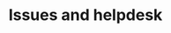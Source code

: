 ---
title: "Issues and helpdesk"
slug: "issues-and-helpdesk"
description: "This course explains everything about issues and helpdesk."
icon: "/public/icon/foo.svg?" 
visibility: "public"
badge: {}
---
